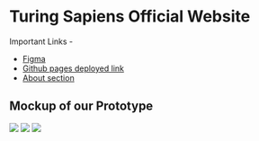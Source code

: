 # Turing Sapiens Official Website

Important Links -

<ul>
  <li>
        <a href="https://www.figma.com/file/4rI11U8Bp82Qu5lalKlYNj/TS-WEBSITE?node-id=9%3A4">
        Figma
        </a>  
  </li>
  <li>
        <a href="">
        Github pages deployed link
        </a>
  </li>
<li>
        <a href="">
        About section
        </a>
  </li>
</ul>

## Mockup of our Prototype

<img src="./MOCKUP IMAGES/left.png">
<img src="./MOCKUP IMAGES/center.png">
<img src="./MOCKUP IMAGES/right.png">
